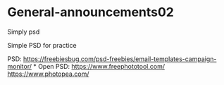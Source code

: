 # General-announcements02
Simply psd

Simple PSD for practice

PSD:
https://freebiesbug.com/psd-freebies/email-templates-campaign-monitor/
  *
Open PSD:
https://www.freephototool.com/
https://www.photopea.com/
